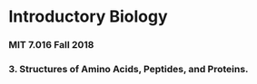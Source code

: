 # Introductory Biology 
### MIT 7.016 Fall 2018
### 3. Structures of Amino Acids, Peptides, and Proteins.